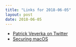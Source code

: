 ```yaml
---
title: "Links for 2018-06-05"
layout: post
date: 2018-06-05
---
```


* [Patrick Veverka on Twitter](https://twitter.com/veverkap/status/1004021537253593089)
* [Securing macOS](https://www.davd.eu/securing-macos/)
